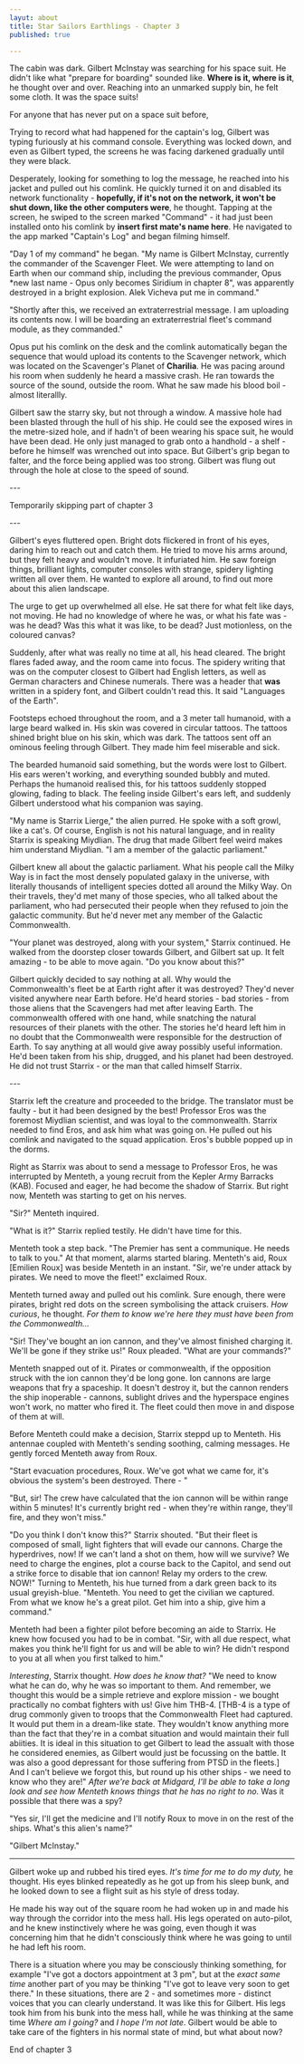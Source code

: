 ```yaml
---
layut: about
title: Star Sailors Earthlings - Chapter 3
published: true

---
```


The cabin was dark. Gilbert McInstay was searching for his space suit. He didn't like what "prepare for boarding" sounded like. **Where is it, where is it**, he thought over and over. Reaching into an unmarked supply bin, he felt some cloth. It was the space suits! 



For anyone that has never put on a space suit before,



Trying to record what had happened for the captain's log, Gilbert was typing furiously at his command console. Everything was locked down, and even as Gilbert typed, the screens he was facing darkened gradually until they were black.

Desperately, looking for something to log the message, he reached into his jacket and pulled out his comlink. He quickly turned it on and disabled its network functionality - **hopefully, if it's not on the network, it won't be shut down, like the other computers were**, he thought. Tapping at the screen, he swiped to the screen marked "Command" - it had just been installed onto his comlink by **insert first mate's name here**. He navigated to the app marked "Captain's Log" and began filming himself.



"Day 1 of my command" he began. "My name is Gilbert McInstay, currently the commander of the Scavenger Fleet. We were attempting to land on Earth when our command ship, including the previous commander, Opus *new last name - Opus only becomes Siridium in chapter 8", was apparently destroyed in a bright explosion. Alek Vicheva put me in command."

"Shortly after this, we received an extraterrestrial message. I am uploading its contents now. I will be boarding an extraterrestrial fleet's command module, as they commanded."



Opus put his comlink on the desk and the comlink automatically began the sequence that would upload its contents to the Scavenger network, which was located on the Scavenger's Planet of **__Charilia__**. He was pacing around his room when suddenly he heard a massive crash. He ran towards the source of the sound, outside the room. What he saw made his blood boil - almost literallly. 



Gilbert saw the starry sky, but not through a window. A massive hole had been blasted through the hull of his ship. He could see the exposed wires in the metre-sized hole, and if hadn't of  been wearing his space suit, he would have been dead. He only just managed to grab onto a handhold - a shelf - before he himself was wrenched out into space. But Gilbert's grip began to falter, and the force being applied was too strong. Gilbert was flung out through the hole at close to the speed of sound.



\---



Temporarily skipping part of chapter 3



\---



Gilbert's  eyes fluttered open. Bright dots flickered in front of his eyes, daring him to reach out and catch them. He tried to move his arms around, but they felt heavy and wouldn't move. It infuriated him. He saw foreign things, brilliant lights, computer consoles with strange, spidery lighting written all over them. He wanted to explore all around, to find out more about this alien landscape. 



The urge to get up overwhelmed all else. He sat there for what felt like days, not moving. He had no knowledge of where he was, or what his fate was - was he dead? Was this what it was like, to be dead? Just motionless, on the coloured canvas?



Suddenly, after what was really no time at all, his head cleared.  The bright flares faded away, and the room came into focus. The spidery writing that was on the computer closest to Gilbert had English letters, as well as German characters and Chinese numerals. There was a header that **was** written in a spidery font, and Gilbert couldn't read this. It said "Languages of the Earth".



Footsteps echoed throughout the room, and a 3 meter tall humanoid, with a large beard walked in. His skin was covered in circular tattoos. The tattoos shined bright blue on his skin, which was dark. The tattoos sent off an ominous feeling through Gilbert. They made him feel miserable and sick. 



The bearded humanoid said something, but the words were lost to Gilbert. His ears weren't working, and everything sounded bubbly and muted. Perhaps the humanoid realised this, for his tattoos suddenly stopped glowing, fading to black. The feeling inside Gilbert's ears left, and suddenly Gilbert understood what his companion was saying.



"My name is Starrix Lierge," the alien purred. He spoke with a soft growl, like a cat's. Of course, English is not his natural language, and in reality Starrix is speaking Miydlian. The drug that made Gilbert feel weird makes him understand Miydlian. "I am a member of the galactic parliament."



Gilbert knew all about the galactic parliament. What his people call the Milky Way is in fact the most densely populated galaxy in the universe, with literally thousands of intelligent species dotted all around the Milky Way. On their travels, they'd met many of those species, who all talked about the parliament, who had persecuted their people when they refused to join the galactic community. But he'd never met any member of the Galactic Commonwealth.



"Your planet was destroyed, along with your system," Starrix continued. He walked from the doorstep closer towards Gilbert, and Gilbert sat up. It felt amazing - to be able to move again. "Do you know about this?"



Gilbert quickly decided to say nothing at all. Why would the Commonwealth's fleet be at Earth right after it was destroyed? They'd never visited anywhere near Earth before. He'd heard stories - bad stories - from those aliens that the Scavengers had met after leaving Earth. The commonwealth offered with one hand, while snatching the natural resources of their planets with the other. The stories he'd heard left him in no doubt that the Commonwealth were responsible for the destruction of Earth. To say anything at all would give away possibly useful information. He'd been taken from his ship, drugged, and his planet had been destroyed. He did not trust Starrix - or the man that called himself Starrix.



\---



Starrix left the creature and proceeded to the bridge. The translator must be faulty - but it had been designed by the best! Professor Eros was the foremost Miydlian scientist, and was loyal to the commonwealth. Starrix needed to find Eros, and ask him what was going on. He pulled out his comlink and navigated to the squad application. Eros's bubble popped up in the dorms. 

Right as Starrix was about to send a message to Professor Eros, he was interrupted by Menteth, a young recruit from the Kepler Army Barracks (KAB). Focused and eager, he had become the shadow of Starrix. But right now, Menteth was starting to get on his nerves.

"Sir?" Menteth inquired. 

"What is it?" Starrix replied testily. He didn't have time for this. 

Menteth took a step back. "The Premier has sent a communique. He needs to talk to you." At that moment, alarms started blaring. Menteth's aid, Roux [Emilien Roux] was beside Menteth in an instant. "Sir, we're under attack by pirates. We need to move the fleet!" exclaimed Roux. 

Menteth turned away and pulled out his comlink. Sure enough, there were pirates, bright red dots on the screen symbolising the attack cruisers. *How  curious*, he thought. *For them to know we're here they must have been from the Commonwealth...*

"Sir! They've bought an ion cannon, and they've almost finished charging it. We'll be gone if they strike us!" Roux pleaded. "What are your commands?"

Menteth snapped out of it. Pirates or commonwealth, if the opposition struck with the ion cannon they'd be long gone. Ion cannons are large weapons that fry a spaceship. It doesn't destroy it, but the cannon renders the ship inoperable - cannons, sublight drives and the hyperspace engines won't work, no matter who fired it. The fleet could then move in and dispose of them at will.

Before Menteth could make a decision, Starrix steppd up to Menteth. His antennae coupled with Menteth's sending soothing, calming messages. He gently forced Menteth away from Roux. 

"Start evacuation procedures, Roux. We've got what we came for, it's obvious the system's been destroyed. There - " 

"But, sir! The crew have calculated that the ion cannon will be within range within 5 minutes! It's currently bright red - when they're within range, they'll fire, and they won't miss." 

"Do you think I don't know this?" Starrix shouted. "But their fleet is composed of small, light fighters that will evade our cannons. Charge the hyperdrives, now! If we can't land a shot on them, how will we survive? We need to charge the engines, plot a course back to the Capitol, and send out a strike force to disable that ion cannon! Relay my orders to the crew. NOW!" Turning to Menteth, his hue turned from a dark green back to its usual greyish-blue. "Menteth. You need to get the civilian we captured. From what we know he's a great pilot. Get him into a ship, give him a command."

Menteth had been a fighter pilot before becoming an aide to Starrix. He knew how focused you had to be in combat. "Sir, with all due respect, what makes you think he'll fight for us and will be able to win? He didn't respond to you at all when you first talked to him."

*Interesting*, Starrix thought. *How does he know that?* "We need to know what he can do, why he was so important to them. And remember, we thought this would be a simple retrieve and explore mission - we bought practically no combat fighters with us! Give him THB-4. [THB-4 is a type of drug commonly given to troops that the Commonwealth Fleet had captured. It would put them in a dream-like state. They wouldn't know anything more than the fact that they're in a combat situation and would maintain their full abiities. It is ideal in this situation to get Gilbert to lead the assualt with those he considered enemies, as Gilbert would just be focussing on the battle. It was also a good depressant for those suffering from PTSD in the fleets.] And I can't believe we forgot this, but round up his other ships - we need to know who they are!" *After we're back at Midgard, I'll be able to take a long look and see how Menteth knows things that he has no right to no.* Was it possible  that there was a spy?

"Yes sir, I'll get the medicine and I'll notify Roux to move in on the rest of the ships. What's this alien's name?"

"Gilbert McInstay."

------

Gilbert woke up and rubbed his tired eyes. *It's time for me to do my duty,* he thought. His eyes blinked repeatedly as he got up from his sleep bunk, and he looked down to see a flight suit as his style of dress today.

He made his way out of the square room he had woken up in and made his way through the corridor into the mess hall. His legs operated on auto-pilot, and he knew instinctively where he was going, even though it was concerning him that he didn't consciously think where he was going to until he had left his room.

There is a situation where you may be consciously thinking something, for example "I've got a doctors appointment at 3 pm", but at the *exact same time* another part of you may be thinking "I've got to leave very soon to get there." In these situations, there are 2 - and sometimes more - distinct voices that you can clearly understand. It was like this for Gilbert. His legs took him from his bunk into the mess hall, while he was thinking at the same time *Where am I going?* and *I hope I'm not late*. Gilbert would be able to take care of the fighters in his normal state of mind, but what about now?

End of chapter 3
